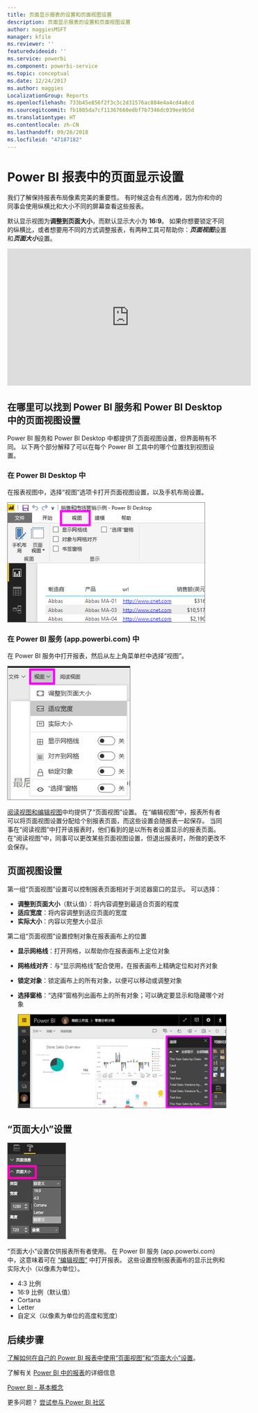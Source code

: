 ```yaml
---
title: 页面显示报表的设置和页面视图设置
description: 页面显示报表的设置和页面视图设置
author: maggiesMSFT
manager: kfile
ms.reviewer: ''
featuredvideoid: ''
ms.service: powerbi
ms.component: powerbi-service
ms.topic: conceptual
ms.date: 12/24/2017
ms.author: maggies
LocalizationGroup: Reports
ms.openlocfilehash: 733b45e856f2f3c3c2d31576ac884e4a4cd4a8cd
ms.sourcegitcommit: fb1885da7cf11367660edbf7b7346dc039ee9b5d
ms.translationtype: HT
ms.contentlocale: zh-CN
ms.lasthandoff: 09/26/2018
ms.locfileid: "47187182"
---
```

# <a name="page-display-settings-in-a-power-bi-report"></a>Power BI 报表中的页面显示设置
我们了解保持报表布局像素完美的重要性。 有时候这会有点困难，因为你和你的同事会使用纵横比和大小不同的屏幕查看这些报表。 

默认显示视图为**调整到页面大小**，而默认显示大小为 **16:9**。 如果你想要锁定不同的纵横比，或者想要用不同的方式调整报表，有两种工具可帮助你：***页面视图***设置和***页面大小***设置。

<iframe width="560" height="315" src="https://www.youtube.com/embed/5tg-OXzxe2g" frameborder="0" allowfullscreen></iframe>


## <a name="where-to-find-page-view-settings-in-power-bi-service-and-power-bi-desktop"></a>在哪里可以找到 Power BI 服务和 Power BI Desktop 中的页面视图设置
Power BI 服务和 Power BI Desktop 中都提供了页面视图设置，但界面稍有不同。 以下两个部分解释了可以在每个 Power BI 工具中的哪个位置找到视图设置。

### <a name="in-power-bi-desktop"></a>在 Power BI Desktop 中
在报表视图中，选择“视图”选项卡打开页面视图设置，以及手机布局设置。

  ![选择窗格](media/power-bi-report-display-settings/power-bi-desktop-view-settings.png)

### <a name="in-power-bi-service-apppowerbicom"></a>在 Power BI 服务 (app.powerbi.com) 中
在 Power BI 服务中打开报表，然后从左上角菜单栏中选择“视图”。

![](media/power-bi-report-display-settings/power-bi-change-page-view.png)

[阅读视图和编辑视图](consumer/end-user-reading-view.md)中均提供了“页面视图”设置。 在“编辑视图”中，报表所有者可以将页面视图设置分配给个别报表页面，而这些设置会随报表一起保存。 当同事在“阅读视图”中打开该报表时，他们看到的是以所有者设置显示的报表页面。  在“阅读视图”中，同事可以更改某些页面视图设置，但退出报表时，所做的更改不会保存。

##    <a name="page-view-settings"></a>页面视图设置
第一组“页面视图”设置可以控制报表页面相对于浏览器窗口的显示。  可以选择：

* **调整到页面大小**（默认值）：将内容调整到最适合页面的程度
* **适应宽度**：将内容调整到适应页面的宽度
* **实际大小**：内容以完整大小显示

第二组“页面视图”设置控制对象在报表画布上的位置

* **显示网格线**：打开网格，以帮助你在报表画布上定位对象
* **网格线对齐**：与“显示网格线”配合使用，在报表画布上精确定位和对齐对象 
* **锁定对象**：锁定画布上的所有对象，以便可以移动或调整对象
* **选择窗格**：“选择”窗格列出画布上的所有对象；可以确定要显示和隐藏哪个对象

    ![选择窗格](media/power-bi-report-display-settings/power-bi-selection-pane.png)



## <a name="page-size-settings"></a>“页面大小”设置
![](media/power-bi-report-display-settings/power-bi--page-size.png)

“页面大小”设置仅供报表所有者使用。 在 Power BI 服务 (app.powerbi.com) 中，这意味着可在 [“编辑视图”](consumer/end-user-reading-view.md) 中打开报表。 这些设置控制报表画布的显示比例和实际大小（以像素为单位）。   

* 4:3 比例
* 16:9 比例（默认值）
* Cortana
* Letter
* 自定义（以像素为单位的高度和宽度）

## <a name="next-steps"></a>后续步骤
[了解如何在自己的 Power BI 报表中使用“页面视图”和“页面大小”设置](consumer/end-user-report-view.md)。

了解有关 [Power BI 中的报表](consumer/end-user-reports.md)的详细信息

[Power BI - 基本概念](consumer/end-user-basic-concepts.md)

更多问题？ [尝试参与 Power BI 社区](http://community.powerbi.com/)

